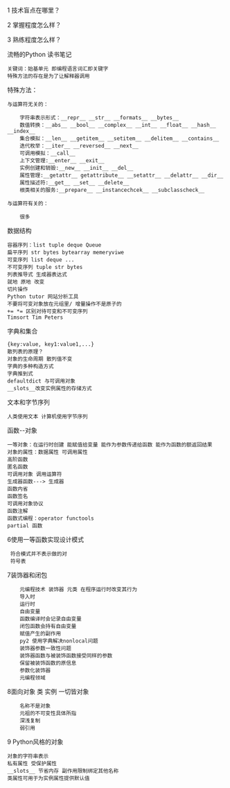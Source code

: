 1 技术盲点在哪里？

2 掌握程度怎么样？

3 熟练程度怎么样？

流畅的Python 读书笔记 
    
    关键词：始基单元 即编程语言词汇即关键字
    特殊方法的存在是为了让解释器调用
 

特殊方法：

    与运算符无关的：
    
        字符串表示形式：__repr__ __str__ __formats__ __bytes__
        数值转换：__abs__ __bool__ __complex__ __int__ __float__ __hash__ __index__
        集合模拟：__len__ __getitem__ __setitem__ __delitem__ __contains__
        迭代枚举：__iter__ __reversed__ __next__
        可调用模拟：__call__
        上下文管理:__enter__ __exit__
        实例创建和销毁:__new__ __init__ __del__
        属性管理:__getattr__ getattribute__ __setattr__ __delattr__ __dir__
        属性描述符:__get__ __set__ __delete__
        根类相关的服务:__prepare__ __instancechcek__ __subclasscheck__
    
    与运算符有关的：
        
        很多
数据结构

    容器序列：list tuple deque Queue
    扁平序列 str bytes bytearray memeryviwe
    可变序列 list deque ...
    不可变序列 tuple str bytes
    列表推导式 生成器表达式
    就地 原地 改变
    切片操作
    Python tutor 网站分析工具
    不要将可变对象放在元组里/ 增量操作不是原子的
    += *= 区别对待可变和不可变序列
    Timsort Tim Peters
    
字典和集合
    
    {key:value, key1:value1,...}
    散列表的原理？
    对象的生命周期 散列值不变
    字典的多种构造方式
    字典推到式
    defaultdict 与可调用对象
    __slots__改变实例属性的存储方式
    
文本和字节序列

    人类使用文本 计算机使用字节序列
   
函数--对象

    一等对象：在运行时创建 能赋值给变量 能作为参数传递给函数 能作为函数的额返回结果
    对象的属性：数据属性 可调用属性
    高阶函数
    匿名函数
    可调用对象 调用运算符 
    生成器函数---> 生成器
    函数内省
    函数签名
    可调用对象协议
    函数注解
    函数式编程：operator functools
    partial 函数
    
6使用一等函数实现设计模式

     符合模式并不表示做的对
     符号表
     
7装饰器和闭包

        元编程技术 装饰器 元类 在程序运行时改变其行为
        导入时
        运行时
        自由变量
        函数编译时会记录自由变量
        闭包函数会持有自由变量
        赋值产生的副作用
        py2 使用字典解决nonlocal问题
        装饰器参数一致性问题
        装饰器函数与被装饰函数接受同样的参数
        保留被装饰函数的原信息
        参数化装饰器
        元编程领域
        
8面向对象 类 实例 一切皆对象

        名称不是对象
        元祖的不可变性具体所指
        深浅复制
        弱引用

9 Python风格的对象

    对象的字符串表示
    私有属性 受保护属性
    __slots__ 节省内存 副作用限制绑定其他名称
    类属性可用于为实例属性提供默认值
        